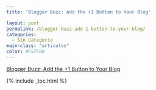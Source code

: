 ```yaml
---
title: 'Blogger Buzz: Add the +1 Button to Your Blog'

layout: post
permalink: /blogger-buzz-add-1-button-to-your-blog/
categories:
  - Sin Categoria
main-class: "articulos"
color: #F57C00
---
```

[Blogger Buzz: Add the +1 Button to Your Blog][1]

<div class="icoso">
</div>



 [1]: http://buzz.blogger.com/2011/06/add-1-button-to-your-blog.html#links

{% include _toc.html %}

